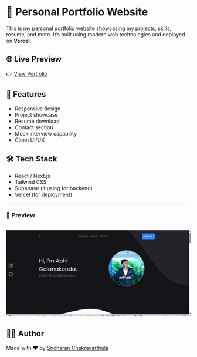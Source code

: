 # 🚀 Personal Portfolio Website

This is my personal portfolio website showcasing my projects, skills, resume, and more. It’s built using modern web technologies and deployed on **Vercel**.

## 🌐 Live Preview

👉 [View Portfolio](https://sricharan-portfolio-h7askhrr8-sricharan-chakravartulas-projects.vercel.app/)

## 📁 Features

- Responsive design
- Project showcase
- Resume download
- Contact section
- Mock interview capability
- Clean UI/UX

## 🛠 Tech Stack

- React / Next.js
- Tailwind CSS
- Supabase (if using for backend)
- Vercel (for deployment)

---

### 📸 Preview

![Website Preview](public/preview.png) 
---

## 🧑‍💻 Author

Made with ❤️ by [Sricharan Chakravarthula](https://sricharan-portfolio-h7askhrr8-sricharan-chakravartulas-projects.vercel.app/)
